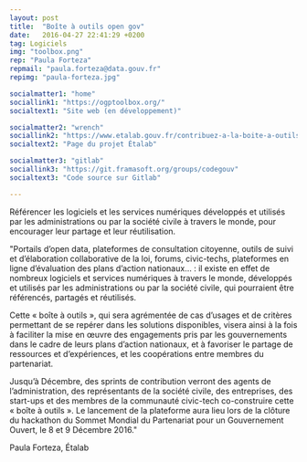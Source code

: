 ```yaml
---
layout: post
title:  "Boîte à outils open gov"
date:   2016-04-27 22:41:29 +0200
tag: Logiciels
img: "toolbox.png"
rep: "Paula Forteza"
repmail: "paula.forteza@data.gouv.fr"
repimg: "paula-forteza.jpg"

socialmatter1: "home"
sociallink1: "https://ogptoolbox.org/"
socialtext1: "Site web (en développement)"

socialmatter2: "wrench"
sociallink2: "https://www.etalab.gouv.fr/contribuez-a-la-boite-a-outils-pour-un-gouvernement-ouvert"
socialtext2: "Page du projet Étalab"

socialmatter3: "gitlab"
sociallink3: "https://git.framasoft.org/groups/codegouv"
socialtext3: "Code source sur Gitlab"

---
```


Référencer les logiciels et les services numériques développés et utilisés par les administrations ou par la société civile à travers le monde, pour encourager leur partage et leur réutilisation.

"Portails d’open data, plateformes de consultation citoyenne, outils de suivi et d’élaboration collaborative de la loi, forums, civic-techs, plateformes en ligne d’évaluation des plans d’action nationaux… : il existe en effet de nombreux logiciels et services numériques à travers le monde, développés et utilisés par les administrations ou par la société civile, qui pourraient être référencés, partagés et réutilisés.

Cette « boîte à outils », qui sera agrémentée de cas d’usages et de critères permettant de se repérer dans les solutions disponibles, visera ainsi à la fois à faciliter la mise en œuvre des engagements pris par les gouvernements dans le cadre de leurs plans d’action nationaux, et à favoriser le partage de ressources et d’expériences, et les coopérations entre membres du partenariat.

Jusqu’à Décembre, des sprints de contribution verront des agents de l’administration, des représentants de la société civile, des entreprises, des start-ups et des membres de la communauté civic-tech co-construire cette « boîte à outils ». Le lancement de la plateforme aura lieu lors de la clôture du hackathon du Sommet Mondial du Partenariat pour un Gouvernement Ouvert, le 8 et 9 Décembre 2016."

Paula Forteza, Étalab